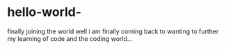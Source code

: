 # hello-world-
finally joining the world 
well i am finally coming back to wanting to further my learning of code and the coding world...
